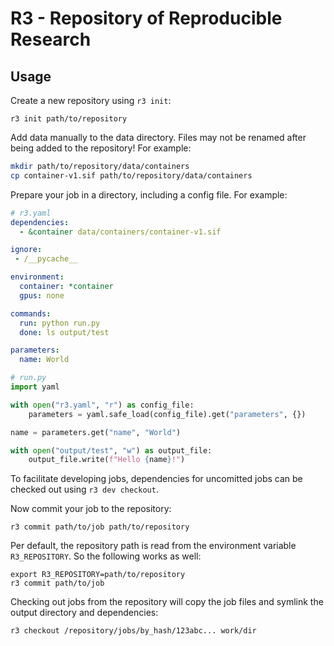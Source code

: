 # R3 - **R**epository of **R**eproducible **R**esearch

## Usage
Create a new repository using `r3 init`:

```
r3 init path/to/repository
```

Add data manually to the data directory. Files may not be renamed after being added to
the repository! For example:

```bash
mkdir path/to/repository/data/containers
cp container-v1.sif path/to/repository/data/containers
```

Prepare your job in a directory, including a config file. For example:

```yaml
# r3.yaml
dependencies:
  - &container data/containers/container-v1.sif

ignore:
 - /__pycache__

environment:
  container: *container
  gpus: none

commands:
  run: python run.py
  done: ls output/test

parameters:
  name: World
```

```python
# run.py
import yaml

with open("r3.yaml", "r") as config_file:
    parameters = yaml.safe_load(config_file).get("parameters", {})

name = parameters.get("name", "World")

with open("output/test", "w") as output_file:
    output_file.write(f"Hello {name}!")
```

To facilitate developing jobs, dependencies for uncomitted jobs can be checked out
using `r3 dev checkout`.

Now commit your job to the repository:
```
r3 commit path/to/job path/to/repository
```

Per default, the repository path is read from the environment variable `R3_REPOSITORY`.
So the following works as well:
```
export R3_REPOSITORY=path/to/repository
r3 commit path/to/job
```

Checking out jobs from the repository will copy the job files and symlink the output
directory and dependencies:
```
r3 checkout /repository/jobs/by_hash/123abc... work/dir
```
